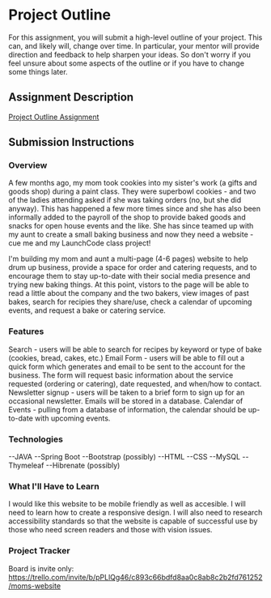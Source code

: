 # Project Outline
For this assignment, you will submit a high-level outline of your project. This can, and likely will, change over time. In particular, your mentor will provide direction and feedback to help sharpen your ideas. So don't worry if you feel unsure about some aspects of the outline or if you have to change some things later.

## Assignment Description
[Project Outline Assignment](https://education.launchcode.org/liftoff/modules/assignments/project-outline)

## Submission Instructions

### Overview
A few months ago, my mom took cookies into my sister's work (a gifts and goods shop) during a paint class. They were superbowl cookies - and two of the ladies attending asked if she was taking orders (no, but she did anyway). This has happened a few more times since and she has also been informally added to the payroll of the shop to provide baked goods and snacks for open house events and the like. She has since teamed up with my aunt to create a small baking business and now they need a website - cue me and my LaunchCode class project! 

I'm building my mom and aunt a multi-page (4-6 pages) website to help drum up business, provide a space for order and catering requests, and to encourage them to stay up-to-date with their social media presence and trying new baking things. At this point, vistors to the page will be able to read a little about the company and the two bakers, view images of past bakes, search for recipies they share/use, check a calendar of upcoming events, and request a bake or catering service. 

### Features
Search - users will be able to search for recipes by keyword or type of bake (cookies, bread, cakes, etc.)
Email Form - users will be able to fill out a quick form which generates and email to be sent to the account for the business. The form will request basic information about the service requested (ordering or catering), date requested, and when/how to contact. 
Newsletter signup - users will be taken to a brief form to sign up for an occasional newsletter. Emails will be stored in a database.
Calendar of Events - pulling from a database of information, the calendar should be up-to-date with upcoming events. 

### Technologies
--JAVA
--Spring Boot
--Bootstrap (possibly)
--HTML
--CSS
--MySQL
--Thymeleaf
--Hibrenate (possibly)

### What I'll Have to Learn
I would like this website to be mobile friendly as well as accesible. I will need to learn how to create a responsive design. I will also need to research accessibility standards so that the website is capable of successful use by those who need screen readers and those with vision issues. 

### Project Tracker
Board is invite only: https://trello.com/invite/b/pPLlQg46/c893c66bdfd8aa0c8ab8c2b2fd761252/moms-website
